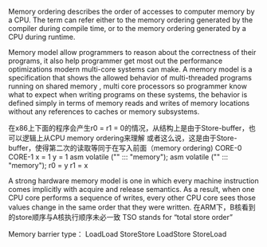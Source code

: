 Memory ordering describes the order of accesses to computer memory by a CPU. The term can refer either to the memory ordering generated by the compiler during compile time, or to the memory ordering generated by a CPU during runtime.

Memory model allow programmers to reason about the correctness of their programs, it also help programmer get most out the performance optimizations modern multi-core systems  can make.
A memory model is a specification that shows the allowed behavior of multi-threaded programs running on shared memory , multi core processors so programmer know what to expect when writing programs on these systems, the behavior is defined simply  in terms of memory reads and writes of memory locations  without any references to caches or memory subsystems.



在x86上下面的程序会产生r0 = r1 = 0的情况，从结构上是由于Store-buffer，也可以逻辑上从CPU memory
    ordering来理解
    或者这么说，这是由于Store-buffer，使得第二次的读取等同于在写入前面（memory ordering)
CORE-0                                CORE-1
x = 1                                 y = 1
asm volatile ("" ::: "memory");       asm volatile ("" ::: "memory");
r0 = y                                r1 = x


A strong hardware memory model is one in which every machine instruction comes implicitly with acquire and release semantics. As a result, when one CPU core performs a sequence of writes, every other CPU core sees those values change in the same order that they were written.
在ARM下，B核看到的store顺序与A核执行顺序未必一致
TSO stands for “total store order”

Memory barrier type：
    LoadLoad StoreStore
    LoadStore StoreLoad